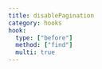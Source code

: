 ```yaml
---
title: disablePagination
category: hooks
hook:
  type: ["before"]
  method: ["find"]
  multi: true
---
```

